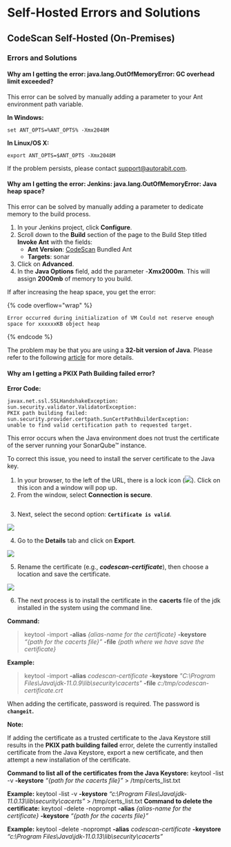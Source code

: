 # Self-Hosted Errors and Solutions

## CodeScan Self-Hosted (On-Premises)

### Errors and Solutions

#### Why am I getting the error: java.lang.OutOfMemoryError: GC overhead limit exceeded?

This error can be solved by manually adding a parameter to your Ant environment path variable.

**In Windows:**

```
set ANT_OPTS=%ANT_OPTS% -Xmx2048M
```

**In Linux/OS X:**

```
export ANT_OPTS=$ANT_OPTS -Xmx2048M
```

If the problem persists, please contact [support@autorabit.com](mailto:itservice@autorabit.com).

#### Why am I getting the error: Jenkins: java.lang.OutOfMemoryError: Java heap space?

This error can be solved by manually adding a parameter to dedicate memory to the build process.

1. In your Jenkins project, click **Configure**.
2. Scroll down to the **Build** section of the page to the Build Step titled **Invoke Ant** with the fields:
   * **Ant Version**: [CodeScan](https://www.codescan.io/) Bundled Ant
   * **Targets**: sonar
3. Click on **Advanced**.
4. In the **Java Options** field, add the parameter -**Xmx2000m**. This will assign **2000mb** of memory to you build.

If after increasing the heap space, you get the error:

{% code overflow="wrap" %}
```
Error occurred during initialization of VM Could not reserve enough space for xxxxxxKB object heap
```
{% endcode %}

The problem may be that you are using a **32-bit version of Java**. Please refer to the following [article](https://knowledgebase.autorabit.com/codescan/docs/error-occurred-during-initialization-of-vm-could-not-reserve) for more details.

#### Why am I getting a PKIX Path Building failed error?

**Error Code:**

```
javax.net.ssl.SSLHandshakeException: 
sun.security.validator.ValidatorException: 
PKIX path building failed: 
sun.security.provider.certpath.SunCertPathBuilderException: 
unable to find valid certification path to requested target.
```

This error occurs when the Java environment does not trust the certificate of the server running your SonarQube™ instance.

To correct this issue, you need to install the server certificate to the Java key.

1. In your browser, to the left of the URL, there is a lock icon (![](https://knowledgebase.autorabit.com/~gitbook/image?url=https%3A%2F%2F1912836914-files.gitbook.io%2F%7E%2Ffiles%2Fv0%2Fb%2Fgitbook-x-prod.appspot.com%2Fo%2Fspaces%252F9vAxMuDrkUkB4OXlH9CL%252Fuploads%252F4DlQ8zznQx1sY1L0PXJn%252Fimage.png%3Falt%3Dmedia%26token%3D92c84356-531e-4975-aa19-1bb827f245a4\&width=300\&dpr=4\&quality=100\&sign=feefb4d8\&sv=2)). Click on this icon and a window will pop up.&#x20;
2. From the window, select **Connection is secure**.

<figure><img src="https://knowledgebase.autorabit.com/~gitbook/image?url=https%3A%2F%2F1912836914-files.gitbook.io%2F%7E%2Ffiles%2Fv0%2Fb%2Fgitbook-x-prod.appspot.com%2Fo%2Fspaces%252F9vAxMuDrkUkB4OXlH9CL%252Fuploads%252FHyL8Xq5eKjxeGlD3mSC3%252Fimage.png%3Falt%3Dmedia%26token%3D5a1eb181-d254-478f-9602-64a8cc7241cc&#x26;width=768&#x26;dpr=4&#x26;quality=100&#x26;sign=db602ed9&#x26;sv=2" alt=""><figcaption></figcaption></figure>

3. Next, select the second option: **`Certificate is valid`**.

![](https://knowledgebase.autorabit.com/~gitbook/image?url=https%3A%2F%2F1912836914-files.gitbook.io%2F%7E%2Ffiles%2Fv0%2Fb%2Fgitbook-x-prod.appspot.com%2Fo%2Fspaces%252F9vAxMuDrkUkB4OXlH9CL%252Fuploads%252Fi8nO8q5LB43e92nfTXpS%252Fimage.png%3Falt%3Dmedia%26token%3D800a8a69-d937-4c5a-b7a7-1121b69e66cf\&width=768\&dpr=4\&quality=100\&sign=40e35397\&sv=2)

4. Go to the **Details** tab and click on **Export**.

![](https://knowledgebase.autorabit.com/~gitbook/image?url=https%3A%2F%2F1912836914-files.gitbook.io%2F%7E%2Ffiles%2Fv0%2Fb%2Fgitbook-x-prod.appspot.com%2Fo%2Fspaces%252F9vAxMuDrkUkB4OXlH9CL%252Fuploads%252Fa9ALPUunDZSAC3e8POJh%252Fimage.png%3Falt%3Dmedia%26token%3D47cfcb9d-047c-47e3-818f-4997746e1b4f\&width=768\&dpr=4\&quality=100\&sign=b0a6e876\&sv=2)

5. Rename the certificate (e.g., _**codescan-certificate**_), then choose a location and save the certificate.

![](https://knowledgebase.autorabit.com/~gitbook/image?url=https%3A%2F%2F1912836914-files.gitbook.io%2F%7E%2Ffiles%2Fv0%2Fb%2Fgitbook-x-prod.appspot.com%2Fo%2Fspaces%252F9vAxMuDrkUkB4OXlH9CL%252Fuploads%252F8NEL9QIEhuhbeqVTGkXN%252Fimage.png%3Falt%3Dmedia%26token%3D5bd46583-8e4f-4033-986d-c5a8b08aaae5\&width=768\&dpr=4\&quality=100\&sign=56c00d9c\&sv=2)

6. The next process is to install the certificate in the **cacerts** file of the jdk installed in the system using the command line.

**Command:**

> keytool -import **-alias** _{alias-name for the certificate}_ **-keystore** _“{path for the cacerts file}”_ **-file** _{path where we have save the certificate}_

**Example:**

> keytool -import **-alias** _codescan-certificate_ **-keystore** _"C:\Program Files\Java\jdk-11.0.9\lib\security\cacerts"_ **-file** _c:/tmp/codescan-certificate.crt_

When adding the certificate, password is required. The password is **`changeit`.**

**Note:**

If adding the certificate as a trusted certificate to the Java Keystore still results in the **PKIX path building failed** error, delete the currently installed certificate from the Java Keystore, export a new certificate, and then attempt a new installation of the certificate.

**Command to list all of the certificates from the Java Keystore:** keytool -list -v **-keystore** _“{path for the cacerts file}”_ > /tmp/certs\_list.txt

**Example:** keytool -list -v **-keystore** _“c:\Program Files\Java\jdk-11.0.13\lib\security\cacerts”_ > /tmp/certs\_list.txt **Command to delete the certificate:** keytool -delete -noprompt **-alias** _{alias-name for the certificate}_ **-keystore** _“{path for the cacerts file}”_

**Example:** keytool -delete -noprompt **-alias** _codescan-certificate_ **-keystore** _“c:\Program Files\Java\jdk-11.0.13\lib\security\cacerts”_[\
](https://knowledgebase.autorabit.com/fundamentals/faq/codescan-faqs/codescan-self-hosted-issues/java.lang.outofmemoryerror-gc-overhead-limit-exceeded)
